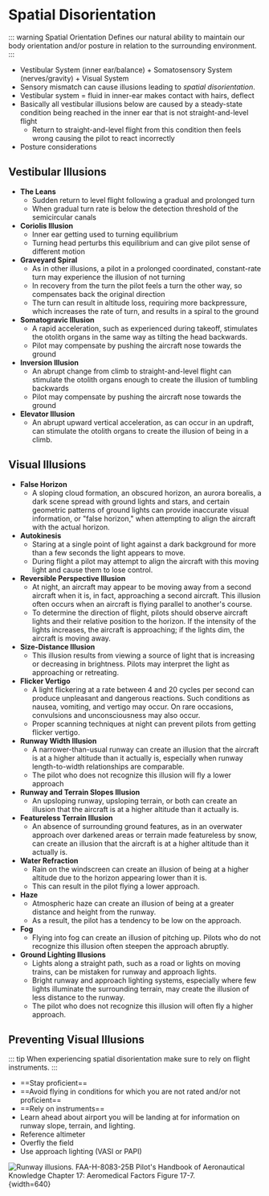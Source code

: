 # Spatial Disorientation

::: warning Spatial Orientation
Defines our natural ability to maintain our body orientation and/or posture in relation to the surrounding environment.
:::

* Vestibular System (inner ear/balance) + Somatosensory System (nerves/gravity) + Visual System
* Sensory mismatch can cause illusions leading to *spatial disorientation*.
* Vestibular system = fluid in inner-ear makes contact with hairs, deflect
* Basically all vestibular illusions below are caused by a steady-state condition being reached in the inner ear that is not straight-and-level flight
  * Return to straight-and-level flight from this condition then feels wrong causing the pilot to react incorrectly
* Posture considerations

## Vestibular Illusions

* **The Leans**
  * Sudden return to level flight following a gradual and prolonged turn
  * When gradual turn rate is below the detection threshold of the semicircular canals
* **Coriolis Illusion**
  * Inner ear getting used to turning equilibrium
  * Turning head perturbs this equilibrium and can give pilot sense of different motion
* **Graveyard Spiral**
  * As in other illusions, a pilot in a prolonged coordinated, constant-rate turn may experience the illusion of not turning
  * In recovery from the turn the pilot feels a turn the other way, so compensates back the original direction
  * The turn can result in altitude loss, requiring more backpressure, which increases the rate of turn, and results in a spiral to the ground
* **Somatogravic Illusion**
  * A rapid acceleration, such as experienced during takeoff, stimulates the otolith organs in the same way as tilting the head backwards.
  * Pilot may compensate by pushing the aircraft nose towards the ground
* **Inversion Illusion**
  * An abrupt change from climb to straight-and-level flight can stimulate the otolith organs enough to create the illusion of tumbling backwards
  * Pilot may compensate by pushing the aircraft nose towards the ground
* **Elevator Illusion**
  * An abrupt upward vertical acceleration, as can occur in an updraft, can stimulate the otolith organs to create the illusion of being in a climb.

## Visual Illusions

* **False Horizon**
  * A sloping cloud formation, an obscured horizon, an aurora borealis, a dark scene spread with ground lights and stars, and certain geometric patterns of ground lights can provide inaccurate visual information, or "false horizon," when attempting to align the aircraft with the actual horizon.
* **Autokinesis**
  * Staring at a single point of light against a dark background for more than a few seconds the light appears to move.
  * During flight a pilot may attempt to align the aircraft with this moving light and cause them to lose control.
* **Reversible Perspective Illusion**
  * At night, an aircraft may appear to be moving away from a second aircraft when it is, in fact, approaching a second aircraft. This illusion often occurs when an aircraft is flying parallel to another's course.
  * To determine the direction of flight, pilots should observe aircraft lights and their relative position to the horizon. If the intensity of the lights increases, the aircraft is approaching; if the lights dim, the aircraft is moving away.
* **Size-Distance Illusion**
  * This illusion results from viewing a source of light that is increasing or decreasing in brightness. Pilots may interpret the light as approaching or retreating.
* **Flicker Vertigo**
  * A light flickering at a rate between 4 and 20 cycles per second can produce unpleasant and dangerous reactions. Such conditions as nausea, vomiting, and vertigo may occur. On rare occasions, convulsions and unconsciousness may also occur.
  * Proper scanning techniques at night can prevent pilots from getting flicker vertigo.
* **Runway Width Illusion**
  * A narrower-than-usual runway can create an illusion that the aircraft is at a higher altitude than it actually is, especially when runway length-to-width relationships are comparable.
  * The pilot who does not recognize this illusion will fly a lower approach
* **Runway and Terrain Slopes Illusion**
  * An upsloping runway, upsloping terrain, or both can create an illusion that the aircraft is at a higher altitude than it actually is.
* **Featureless Terrain Illusion**
  * An absence of surrounding ground features, as in an overwater approach over darkened areas or terrain made featureless by snow, can create an illusion that the aircraft is at a higher altitude than it actually is.
* **Water Refraction**
  * Rain on the windscreen can create an illusion of being at a higher altitude due to the horizon appearing lower than it is.
  * This can result in the pilot flying a lower approach.
* **Haze**
  * Atmospheric haze can create an illusion of being at a greater distance and height from the runway.
  * As a result, the pilot has a tendency to be low on the approach.
* **Fog**
  * Flying into fog can create an illusion of pitching up. Pilots who do not recognize this illusion often steepen the approach abruptly.
* **Ground Lighting Illusions**
  * Lights along a straight path, such as a road or lights on moving trains, can be mistaken for runway and approach lights.
  * Bright runway and approach lighting systems, especially where few lights illuminate the surrounding terrain, may create the illusion of less distance to the runway.
  * The pilot who does not recognize this illusion will often fly a higher approach.

## Preventing Visual Illusions

::: tip
When experiencing spatial disorientation make sure to rely on flight instruments.
:::

* ==Stay proficient==
* ==Avoid flying in conditions for which you are not rated and/or not proficient==
* ==Rely on instruments==
* Learn ahead about airport you will be landing at for information on runway slope, terrain, and lighting.
* Reference altimeter
* Overfly the field
* Use approach lighting (VASI or PAPI)

![Runway illusions. [FAA-H-8083-25B Pilot's Handbook of Aeronautical Knowledge](https://www.faa.gov/regulations_policies/handbooks_manuals/aviation/phak) [Chapter 17: Aeromedical Factors](https://www.faa.gov/sites/faa.gov/files/regulations_policies/handbooks_manuals/aviation/phak/19_phak_ch17.pdf) Figure 17-7.](/img/phak/phak-figure-17-7-runway-illusions.jpg){width=640}
